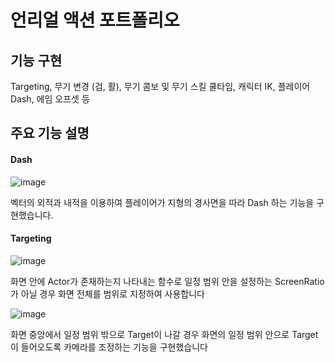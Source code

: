 # 언리얼 액션 포트폴리오

## 기능 구현 

Targeting, 무기 변경 (검, 활), 무기 콤보 및 무기 스킬 쿨타임, 캐릭터 IK, 플레이어 Dash, 에임 오프셋 등 

## 주요 기능 설명 

#### Dash 

![image](https://github.com/phw97123/Unreal/assets/132995834/1d3ae9aa-20fe-47fb-b7f4-a6c46c819b87)

벡터의 외적과 내적을 이용하여 플레이어가 지형의 경사면을 따라 Dash 하는 기능을 구현했습니다.

#### Targeting

![image](https://github.com/phw97123/Unreal/assets/132995834/c43c7693-7aca-4523-9710-7d6bc9e4b329)

화면 안에 Actor가 존재하는지 나타내는 함수로 일정 범위 안을 설정하는 ScreenRatio가 아닐 경우 화면 전체를 범위로 지정하여 사용합니다 

![image](https://github.com/phw97123/Unreal/assets/132995834/cadc181c-9c77-43f0-b97f-7769412883f2)

화면 중앙에서 일정 범위 밖으로 Target이 나갈 경우 화면의 일정 범위 안으로 Target이 들어오도록 카메라를 조정하는 기능을 구현했습니다 








